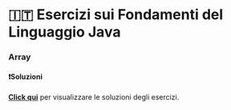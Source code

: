 # 🇮🇹 Esercizi sui Fondamenti del Linguaggio Java
### Array

#### ❗️Soluzioni
**[Click qui](https://github.com/Learning-Projects-Examples/Java21_Learning-Java-Junior-Developer-Interview/blob/main/src/main/java/org/learning/C01_LanguageFundamentals/Solutions/S04_Array.java)** per visualizzare le soluzioni degli esercizi.